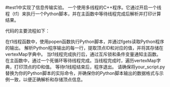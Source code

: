 #test1中实现了信息传输实验。
一个使用多线程的C++程序。它通过开启一个线程（t1）来执行一个Python脚本，并在主函数中等待线程完成后解析并打印计算结果。

代码的主要流程如下：

在t1线程函数中，使用popen函数执行Python脚本，并通过fgets读取Python程序的输出。
解析Python程序输出的每一行，提取顶点ID和对应的值，并将其存储在vertexMap字典中。
当t1线程完成执行后，通过互斥锁和条件变量通知主函数。
在主函数中，通过一个死循环等待线程完成。当线程完成时，遍历vertexMap字典，打印顶点的ID和值。
等待t1线程结束后，程序退出。
请确保将your_script.py替换为你的Python脚本的实际命令，并确保你的Python脚本输出的数据格式与示例一致，以便正确解析和存储顶点信息。